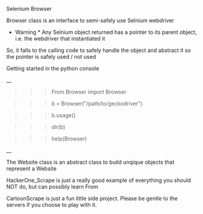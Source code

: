 Selenium Browser 

Browser class is an interface to semi-safely use Selnium webdriver

* Warning * Any Selnium object returned has a pointer to its parent object, i.e. the webdriver that instantiated it

So, it falls to the calling code to safely handle the object and abstract it so the pointer is safely used / not used

Getting started in the python console

__
>>> From Browser import Browser

>>> b = Browser("/path/to/geckodriver")

>>> b.usage()

>>> dir(b)

>>> help(Browser)
>>> 
__

The Website class is an abstract class to build unqique objects that represent a Website

HackerOne_Scrape is just a really good example of everything you should NOT do, but can possibly learn From

CartoonScrape is just a fun little side project. Please be gentle to the servers if you choose to play with it.
